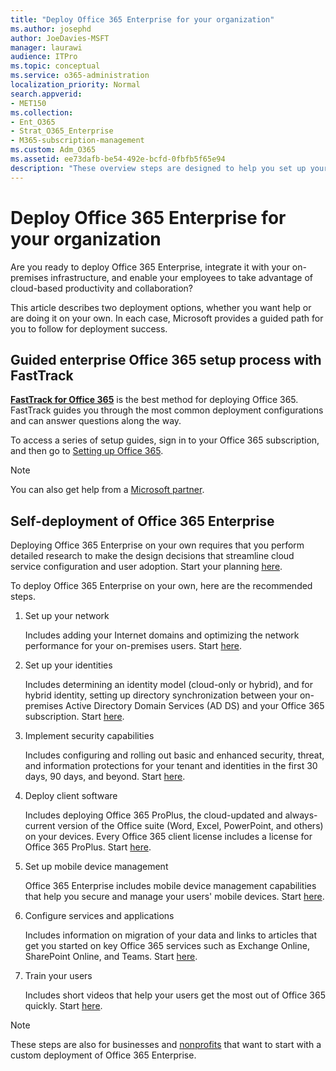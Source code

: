 ```yaml
---
title: "Deploy Office 365 Enterprise for your organization"
ms.author: josephd
author: JoeDavies-MSFT
manager: laurawi
audience: ITPro
ms.topic: conceptual
ms.service: o365-administration
localization_priority: Normal
search.appverid:
- MET150
ms.collection:
- Ent_O365
- Strat_O365_Enterprise
- M365-subscription-management
ms.custom: Adm_O365
ms.assetid: ee73dafb-be54-492e-bcfd-0fbfb5f65e94
description: "These overview steps are designed to help you set up your network, create your identities, deploy Office 365 ProPlus, migrate your data, and help the people in your organization begin using Office 365."
---
```


# Deploy Office 365 Enterprise for your organization

Are you ready to deploy Office 365 Enterprise, integrate it with your on-premises infrastructure, and enable your employees to take advantage of cloud-based productivity and collaboration?

This article describes two deployment options, whether you want help or are doing it on your own. In each case, Microsoft provides a guided path for you to follow for deployment success.

## Guided enterprise Office 365 setup process with FastTrack

**[FastTrack for Office 365](https://docs.microsoft.com/fasttrack/O365-fasttrack-benefit-for-office-365)** is the best method for deploying Office 365. FastTrack guides you through the most common deployment configurations and can answer questions along the way. 

To access a series of setup guides, sign in to your Office 365 subscription, and then go to [Setting up Office 365](https://aka.ms/o365fasttrack).

>[!Note]
>You can also get help from a [Microsoft partner](https://www.microsoft.com/solution-providers/home).
>

## Self-deployment of Office 365 Enterprise

Deploying Office 365 Enterprise on your own requires that you perform detailed research to make the design decisions that streamline cloud service configuration and user adoption. Start your planning [here](get-your-organization-ready-for-office-365.md).

To deploy Office 365 Enterprise on your own, here are the recommended steps.

1. Set up your network

   Includes adding your Internet domains and optimizing the network performance for your on-premises users. Start [here](set-up-network-for-office-365.md).
 
2. Set up your identities

   Includes determining an identity model (cloud-only or hybrid), and for hybrid identity, setting up directory synchronization between your on-premises Active Directory Domain Services (AD DS) and your Office 365 subscription. Start [here](protect-your-global-administrator-accounts.md).

3. Implement security capabilities

   Includes configuring and rolling out basic and enhanced security, threat, and information protections for your tenant and identities in the first 30 days, 90 days, and beyond. Start [here](https://docs.microsoft.com/office365/securitycompliance/security-roadmap).
 
4. Deploy client software

   Includes deploying Office 365 ProPlus, the cloud-updated and always-current version of the Office suite (Word, Excel, PowerPoint, and others) on your devices. Every Office 365 client license includes a license for Office 365 ProPlus. Start [here](https://docs.microsoft.com/DeployOffice/deployment-guide-for-office-365-proplus).
 
5. Set up mobile device management

   Office 365 Enterprise includes mobile device management capabilities that help you secure and manage your users' mobile devices. Start [here](https://support.office.com/article/set-up-mobile-device-management-mdm-in-office-365-dd892318-bc44-4eb1-af00-9db5430be3cd).
 
6. Configure services and applications

   Includes information on migration of your data and links to articles that get you started on key Office 365 services such as Exchange Online, SharePoint Online, and Teams. Start [here](configure-services-and-applications.md).
 
7. Train your users

   Includes short videos that help your users get the most out of Office 365 quickly. Start [here](https://docs.microsoft.com/office365/admin/admin-overview/get-started-with-office-365#training-resources-for-your-users).
 

>[!Note]
>These steps are also for businesses and [nonprofits](https://go.microsoft.com/fwlink/?LinkId=627221) that want to start with a custom deployment of Office 365 Enterprise. 
>

